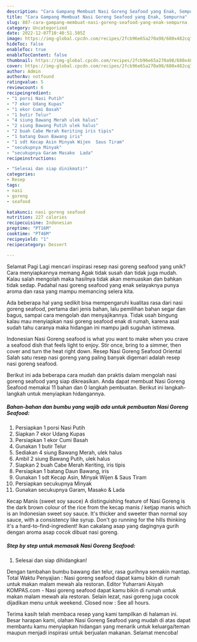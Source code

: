 ```yaml
---
description: "Cara Gampang Membuat Nasi Goreng Seafood yang Enak, Sempurna"
title: "Cara Gampang Membuat Nasi Goreng Seafood yang Enak, Sempurna"
slug: 887-cara-gampang-membuat-nasi-goreng-seafood-yang-enak-sempurna
category: Uncategorized
date: 2022-12-07T10:40:51.505Z
image: https://img-global.cpcdn.com/recipes/2fcb96e65a270a98/680x482cq70/nasi-goreng-seafood-foto-resep-utama.jpg
hideToc: false
enableToc: true
enableTocContent: false
thumbnail: https://img-global.cpcdn.com/recipes/2fcb96e65a270a98/680x482cq70/nasi-goreng-seafood-foto-resep-utama.jpg
cover: https://img-global.cpcdn.com/recipes/2fcb96e65a270a98/680x482cq70/nasi-goreng-seafood-foto-resep-utama.jpg
author: Admin
authorAv: notfound
ratingvalue: 5
reviewcount: 6
recipeingredient:
- "1 porsi Nasi Putih"
- "7 ekor Udang Kupas"
- "1 ekor Cumi Basah"
- "1 butir Telur"
- "4 siung Bawang Merah ulek halus"
- "2 siung Bawang Putih ulek halus"
- "2 buah Cabe Merah Keriting iris tipis"
- "1 batang Daun Bawang iris"
- "1 sdt Kecap Asin Minyak Wijen  Saus Tiram"
- "secukupnya Minyak"
- "secukupnya Garam Masako  Lada"
recipeinstructions:

- "Selesai dan siap dinikmati!"
categories:
- Resep
tags:
- nasi
- goreng
- seafood

katakunci: nasi goreng seafood 
nutrition: 227 calories
recipecuisine: Indonesian
preptime: "PT16M"
cooktime: "PT46M"
recipeyield: "1"
recipecategory: Dessert

---
```



Selamat Pagi Lagi mencari inspirasi resep nasi goreng seafood yang unik? Cara menyiapkannya memang Agak tidak susah dan tidak juga mudah. Kalau salah mengolah maka hasilnya tidak akan memuaskan dan bahkan tidak sedap. Padahal nasi goreng seafood yang enak selayaknya punya aroma dan rasa yang mampu memancing selera kita.


Ada beberapa hal yang sedikit bisa mempengaruhi kualitas rasa dari nasi goreng seafood, pertama dari jenis bahan, lalu pemilihan bahan segar dan bagus, sampai cara mengolah dan menyajikannya. Tidak usah bingung kalau mau menyiapkan nasi goreng seafood enak di rumah, karena asal sudah tahu caranya maka hidangan ini mampu jadi suguhan istimewa.

Indonesian Nasi Goreng seafood is what you want to make when you crave a seafood dish that feels light to enjoy. Stir once, bring to a simmer, then cover and turn the heat right down. Resep Nasi Goreng Seafood Oriental Salah satu resep nasi goreng yang paling banyak digemari adalah resep nasi goreng seafood.


Berikut ini ada beberapa cara mudah dan praktis dalam mengolah nasi goreng seafood yang siap dikreasikan. Anda dapat membuat Nasi Goreng Seafood memakai 11 bahan dan 0 langkah pembuatan. Berikut ini langkah-langkah untuk menyiapkan hidangannya.

<!--inarticleads1-->

##### Bahan-bahan dan bumbu yang wajib ada untuk pembuatan Nasi Goreng Seafood:

1. Persiapkan 1 porsi Nasi Putih
1. Siapkan 7 ekor Udang Kupas
1. Persiapkan 1 ekor Cumi Basah
1. Gunakan 1 butir Telur
1. Sediakan 4 siung Bawang Merah, ulek halus
1. Ambil 2 siung Bawang Putih, ulek halus
1. Siapkan 2 buah Cabe Merah Keriting, iris tipis
1. Persiapkan 1 batang Daun Bawang, iris
1. Gunakan 1 sdt Kecap Asin, Minyak Wijen &amp; Saus Tiram
1. Persiapkan secukupnya Minyak
1. Gunakan secukupnya Garam, Masako &amp; Lada


Kecap Manis (sweet soy sauce) A distinguishing feature of Nasi Goreng is the dark brown colour of the rice from the kecap manis / ketjap manis which is an Indonesian sweet soy sauce. It&#39;s thicker and sweeter than normal soy sauce, with a consistency like syrup. Don&#39;t go running for the hills thinking it&#39;s a hard-to-find-ingredient! Ikan cakalang asap yang dagingnya gurih dengan aroma asap cocok dibuat nasi goreng. 

<!--inarticleads2-->

##### Step by step untuk memasak Nasi Goreng Seafood:


1. Selesai dan siap dihidangkan!

Dengan tambahan bumbu bawang dan telur, rasa gurihnya semakin mantap. Total Waktu Penyajian : Nasi goreng seafood dapat kamu bikin di rumah untuk makan malam mewah ala restoran. Editor Yuharrani Aisyah KOMPAS.com - Nasi goreng seafood dapat kamu bikin di rumah untuk makan malam mewah ala restoran. Selain lezat, nasi goreng juga cocok dijadikan menu untuk weekend. Closed now : See all hours. 

Terima kasih telah membaca resep yang kami tampilkan di halaman ini. Besar harapan kami, olahan Nasi Goreng Seafood yang mudah di atas dapat membantu kamu menyiapkan hidangan yang menarik untuk keluarga/teman maupun menjadi inspirasi untuk berjualan makanan. Selamat mencoba!
